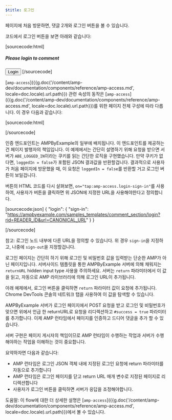 ```yaml
---
$title: 로그인
---
```


페이지에 처음 방문하면, 댓글 2개와 로그인 버튼을 볼 수 있습니다.

<amp-img src="/static/img/login-button.png" alt="Login button" height="290" width="300"></amp-img>

코드에서 로그인 버튼을 보면 아래와 같습니다:

[sourcecode:html]
<span amp-access="NOT loggedIn" role="button" tabindex="0" amp-access-hide>
  <h5>Please login to comment</h5>
  <button on="tap:amp-access.login-sign-in" class="button-primary comment-button">Login</button>
</span>
[/sourcecode]

[`amp-access`]({{g.doc('/content/amp-dev/documentation/components/reference/amp-access.md', locale=doc.locale).url.path}}) 관련 속성의 동작은 [`amp-access`]({{g.doc('/content/amp-dev/documentation/components/reference/amp-access.md', locale=doc.locale).url.path}})를 위한 페이지 전체 구성에 따라 다릅니다. 이 경우 다음과 같습니다:

[sourcecode:html]
<script id="amp-access" type="application/json">
  {
    "authorization": "https://ampbyexample.com/samples_templates/comment_section/authorization?rid=READER_ID&url=CANONICAL_URL&ref=DOCUMENT_REFERRER&_=RANDOM",
    "noPingback": "true",
    "login": {
      "sign-in": "https://ampbyexample.com/samples_templates/comment_section/login?rid=READER_ID&url=CANONICAL_URL",
      "sign-out": "https://ampbyexample.com/samples_templates/comment_section/logout"
    },
    "authorizationFallbackResponse": {
      "error": true,
      "loggedIn": false
    }
  }
</script>
[/sourcecode]

인증 엔드포인트는 AMPByExample의 일부에 배치됩니다. 이 엔드포인트를 제공하는 건 페이지 발행자의 책임입니다.
이 예제에서는 간단히 설명하기 위해 요청을 받으면 서버가 `ABE_LOGGED_IN`이라는 쿠키를 읽는 간단한 로직을 구현했습니다.
만약 쿠키가 없다면, `loggedIn = false`가 포함된 JSON 결과값을 반환할겁니다.
결과적으로 사용자가 처음 페이지에 방문했을 때, 이 요청은 `loggedIn = false`를 반환할 거고 로그인 버튼이 보일겁니다.

버튼의 HTML 코드를 다시 살펴보면, `on="tap:amp-access.login-sign-in"`를 사용하여, 사용자가 버튼을 클릭하면 위 JSON에 지정한 URL을 사용해야한다고 정의합니다.

[sourcecode:json]
{
	"login": {
    "sign-in": "https://ampbyexample.com/samples_templates/comment_section/login?rid=READER_ID&url=CANONICAL_URL"
  }
}

[/sourcecode]

참고: 로그인 노드 내부에 다른 URL을 정의할 수 있습니다. 위 경우 `sign-in`을 지정하고, 나중에 `sign-out`을 지정할겁니다.

로그인 페이지는 간단히 하기 위해 로그인 및 비밀번호 값을 입력받는 단순한 AMP가 아닌 페이지입니다.
서버사이드 템플릿을 통한 AMPByExample 서버에 의해 채워지는 `returnURL` hidden input type 사용을 주의하세요.
서버는 `return` 파라미터에서 이 값을 읽고, 자동으로 AMP 라이브러리에 의해 로그인 URL이 추가됩니다.

아래 예제에서, 로그인 버튼을 클릭하면 `return` 파라미터 값이 요청에 추가됩니다.
Chrome DevTools 콘솔의 네트워크 탭을 사용하여 이 값을 탐색할 수 있습니다.

<amp-img src="/static/img/return-parameter.png" alt="Return parameter" height="150" width="600"></amp-img>

AMPByExample 서버가 로그인 페이지에서 POST 요청을 받고 로그인 및 비밀번호가 맞으면 위에서 언급 한 returnURL로 요청을 리디렉션하고 `#success = true` 파라미터를 추가합니다.
이제 AMP 런타임에서 페이지를 인증하고 드디어 댓글을 추가 할 수 있습니다.

서버 구현은 페이지 게시자의 책임이므로 AMP 런타임이 수행하는 작업과 서버가 수행해야하는 작업을 이해하는 것이 중요합니다.

요약하자면 다음과 같습니다:

- AMP 런타임은 로그인 JSON 객체 내에 지정된 로그인 요청에 return 파라미터를 자동으로 추가합니다
- AMP 런타임은 로그인 페이지를 닫고 return URL 매개 변수로 지정된 페이지로 리디렉션합니다
- 사용자가 로그인 버튼을 클릭하면 서버가 응답을 조정해야합니다.

도움말: 이 flow에 대한 더 상세한 설명은 [`amp-access`]({{g.doc('/content/amp-dev/documentation/components/reference/amp-access.md', locale=doc.locale).url.path}})에서 볼 수 있습니다.
